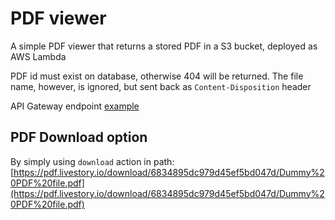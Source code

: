 # PDF viewer

A simple PDF viewer that returns a stored PDF in a S3 bucket, deployed as AWS Lambda

PDF id must exist on database, otherwise 404 will be returned. The file name, however, is ignored, but sent back as <code>Content-Disposition</code> header

API Gateway endpoint [example](https://pdf.livestory.io/viewer/6834895dc979d45ef5bd047d/Dummy%20PDF%20file.pdf)

## PDF Download option
By simply using <code>download</code> action in path: [https://pdf.livestory.io/download/6834895dc979d45ef5bd047d/Dummy%20PDF%20file.pdf](https://pdf.livestory.io/download/6834895dc979d45ef5bd047d/Dummy%20PDF%20file.pdf)
